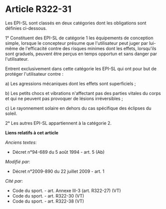 # Article R322-31

Les EPI-SL sont classés en deux catégories dont les obligations sont définies ci-dessous. 

1° Constituent des EPI-SL de catégorie 1 les équipements de conception simple, lorsque le concepteur présume que
l'utilisateur peut juger par lui-même de l'efficacité contre des risques minimes dont les effets, lorsqu'ils sont graduels,
peuvent être perçus en temps opportun et sans danger par l'utilisateur. 

Entrent exclusivement dans cette catégorie les EPI-SL qui ont pour but de protéger l'utilisateur contre : 

a) Les agressions mécaniques dont les effets sont superficiels ; 

b) Les petits chocs et vibrations n'affectant pas des parties vitales du corps et qui ne peuvent pas provoquer de lésions
irréversibles ; 

c) Le rayonnement solaire en dehors du cas spécifique des éclipses du soleil. 

2° Les autres EPI-SL appartiennent à la catégorie 2.

**Liens relatifs à cet article**

_Anciens textes_:

  - Décret n°94-689 du 5 août 1994 - art. 5 (Ab)

_Modifié par_:

  - Décret n°2009-890 du 22 juillet 2009 - art. 1

_Cité par_:

  - Code du sport. - art. Annexe III-3 (art. R322-27) (VT)
  - Code du sport. - art. R322-30 (VT)
  - Code du sport. - art. R322-38 (VT)
